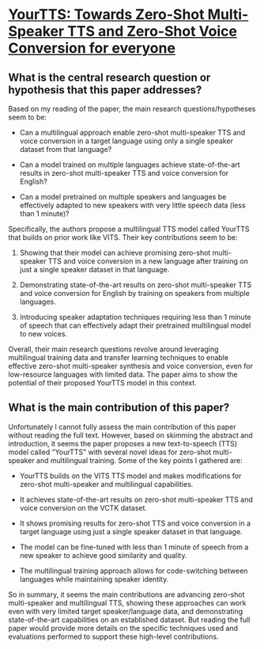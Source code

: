 # [YourTTS: Towards Zero-Shot Multi-Speaker TTS and Zero-Shot Voice   Conversion for everyone](https://arxiv.org/abs/2112.02418)

## What is the central research question or hypothesis that this paper addresses?

 Based on my reading of the paper, the main research questions/hypotheses seem to be:

- Can a multilingual approach enable zero-shot multi-speaker TTS and voice conversion in a target language using only a single speaker dataset from that language? 

- Can a model trained on multiple languages achieve state-of-the-art results in zero-shot multi-speaker TTS and voice conversion for English?

- Can a model pretrained on multiple speakers and languages be effectively adapted to new speakers with very little speech data (less than 1 minute)?

Specifically, the authors propose a multilingual TTS model called YourTTS that builds on prior work like VITS. Their key contributions seem to be:

1) Showing that their model can achieve promising zero-shot multi-speaker TTS and voice conversion in a new language after training on just a single speaker dataset in that language. 

2) Demonstrating state-of-the-art results on zero-shot multi-speaker TTS and voice conversion for English by training on speakers from multiple languages.

3) Introducing speaker adaptation techniques requiring less than 1 minute of speech that can effectively adapt their pretrained multilingual model to new voices.

Overall, their main research questions revolve around leveraging multilingual training data and transfer learning techniques to enable effective zero-shot multi-speaker synthesis and voice conversion, even for low-resource languages with limited data. The paper aims to show the potential of their proposed YourTTS model in this context.


## What is the main contribution of this paper?

 Unfortunately I cannot fully assess the main contribution of this paper without reading the full text. However, based on skimming the abstract and introduction, it seems the paper proposes a new text-to-speech (TTS) model called "YourTTS" with several novel ideas for zero-shot multi-speaker and multilingual training. Some of the key points I gathered are:

- YourTTS builds on the VITS TTS model and makes modifications for zero-shot multi-speaker and multilingual capabilities.

- It achieves state-of-the-art results on zero-shot multi-speaker TTS and voice conversion on the VCTK dataset.

- It shows promising results for zero-shot TTS and voice conversion in a target language using just a single speaker dataset in that language. 

- The model can be fine-tuned with less than 1 minute of speech from a new speaker to achieve good similarity and quality.

- The multilingual training approach allows for code-switching between languages while maintaining speaker identity.

So in summary, it seems the main contributions are advancing zero-shot multi-speaker and multilingual TTS, showing these approaches can work even with very limited target speaker/language data, and demonstrating state-of-the-art capabilities on an established dataset. But reading the full paper would provide more details on the specific techniques used and evaluations performed to support these high-level contributions.
